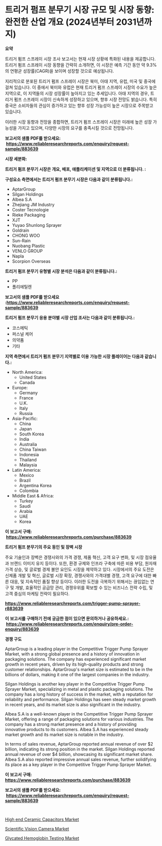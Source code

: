 <p><h1>트리거 펌프 분무기 시장 규모 및 시장 동향: 완전한 산업 개요 (2024년부터 2031년까지)</h1></p><p><strong>요약</strong></p>
<p><p>트리거 펌프 스프레이 시장 조사 보고서는 현재 시장 상황에 특화된 내용을 제공합니다. 트리거 펌프 스프레이 시장 동향을 간략히 소개하면, 이 시장은 예측 기간 동안 약 9.3%의 연평균 성장률(CAGR)을 보이며 성장할 것으로 예상됩니다.</p><p>지리적으로 분포된 트리거 펌프 스프레이 시장은 북미, 아태 지역, 유럽, 미국 및 중국에 걸쳐 있습니다. 이 중에서 북미와 유럽은 현재 트리거 펌프 스프레이 시장의 수요가 높은 지역으로, 이 지역들의 시장 성장률이 높아지고 있는 추세입니다. 아태 지역의 경우, 트리거 펌프 스프레이 시장이 신속하게 성장하고 있으며, 향후 시장 전망도 밝습니다. 특히 중국은 소비자들의 관심이 증가하고 있는 향후 성장 가능성이 높은 시장으로 주목받고 있습니다.</p><p>이러한 시장 동향과 전망을 종합하면, 트리거 펌프 스프레이 시장은 미래에 높은 성장 가능성을 가지고 있으며, 다양한 시장의 요구를 충족시킬 것으로 전망됩니다.</p></p>
<p><strong>보고서의 샘플 PDF를 받으세요: &nbsp;<a href="https://www.reliableresearchreports.com/enquiry/request-sample/883639">https://www.reliableresearchreports.com/enquiry/request-sample/883639</a></strong></p>
<p><strong>시장 세분화:</strong></p>
<p><strong> 트리거 펌프 분무기 시장은 개요, 배포, 애플리케이션 및 지역으로 더 분류됩니다. :</strong></p>
<p><strong>구성요소 측면에서는 트리거 펌프 분무기 시장은 다음과 같이 분류됩니다.:</strong></p>
<p><ul><li>AptarGroup</li><li>Silgan Holdings</li><li>Albea S.A</li><li>Zhejiang JM Industry</li><li>Coster Tecnologie</li><li>Rieke Packaging</li><li>XJT</li><li>Yuyao Shunlong Sprayer</li><li>Goldrain</li><li>CHONG WOO</li><li>Sun-Rain</li><li>Nuobang Plastic</li><li>VENLO GROUP</li><li>Napla</li><li>Scorpion Overseas</li></ul></p>
<p><strong> 트리거 펌프 분무기 유형별 시장 분석은 다음과 같이 분류됩니다.:</strong></p>
<p><ul><li>PP</li><li>폴리에틸렌</li></ul></p>
<p><strong>보고서의 샘플 PDF를 받으세요 :<a href="https://www.reliableresearchreports.com/enquiry/request-sample/883639">https://www.reliableresearchreports.com/enquiry/request-sample/883639</a></strong></p>
<p><strong> 트리거 펌프 분무기 응용 분야별 시장 산업 조사는 다음과 같이 분류됩니다.:</strong></p>
<p><ul><li>코스메틱</li><li>퍼스널 케어</li><li>의약품</li><li>기타</li></ul></p>
<p><strong>지역 측면에서 트리거 펌프 분무기 지역별로 이용 가능한 시장 플레이어는 다음과 같습니다.:</strong></p>
<p><ul>
    <li>
        North America:
        <ul>
            <li>United States</li>
            <li>Canada</li>
        </ul>
    </li>
    <li>
        Europe:
        <ul>
            <li>Germany</li>
            <li>France</li>
            <li>U.K.</li>
            <li>Italy</li>
            <li>Russia</li>
        </ul>
    </li>
    <li>
        Asia-Pacific:
        <ul>
            <li>China</li>
            <li>Japan</li>
            <li>South Korea</li>
            <li>India</li>
            <li>Australia</li>
            <li>China Taiwan</li>
            <li>Indonesia</li>
            <li>Thailand</li>
            <li>Malaysia</li>
        </ul>
    </li>
    <li>
        Latin America:
        <ul>
            <li>Mexico</li>
            <li>Brazil</li>
            <li>Argentina Korea</li>
            <li>Colombia</li>
        </ul>
    </li>
    <li>
        Middle East & Africa:
        <ul>
            <li>Turkey</li>
            <li>Saudi</li>
            <li>Arabia</li>
            <li>UAE</li>
            <li>Korea</li>
        </ul>
    </li>
    </ul></p>
<p><strong>이 보고서 구매: &nbsp;<a href="https://www.reliableresearchreports.com/purchase/883639">https://www.reliableresearchreports.com/purchase/883639</a></strong></p>
<p><strong>트리거 펌프 분무기의 주요 동인 및 장벽 시장</strong></p>
<p><p>주요 기술인과 장벽은 경쟁사와의 가격 경쟁, 제품 혁신, 고객 요구 변화, 및 시장 점유율과 브랜드 이미지 유지 등이다. 또한, 환경 규제와 인프라 구축에 따른 비용 부담, 원자재 가격 상승, 및 글로벌 경제 불안 요인도 시장을 제약하고 있다. 시장에서의 주요 도전은 신제품 개발 및 혁신, 글로벌 시장 확장, 경쟁사와의 가격대별 경쟁, 고객 요구에 대한 빠른 대응, 및 지속적인 품질 향상 등이다. 이러한 도전을 극복하기 위해서는 끊임없는 연구 및 개발, 효율적인 공급망 관리, 경쟁우위를 확보할 수 있는 비즈니스 전략 수립, 및 고객 중심의 마케팅 전략이 필요하다.</p></p>
<p><strong><a href="https://www.reliableresearchreports.com/trigger-pump-sprayer-r883639">https://www.reliableresearchreports.com/trigger-pump-sprayer-r883639</a></strong></p>
<p><strong>이 보고서를 구매하기 전에 궁금한 점이 있으면 문의하거나 공유하세요.: &nbsp;<a href="https://www.reliableresearchreports.com/enquiry/pre-order-enquiry/883639">https://www.reliableresearchreports.com/enquiry/pre-order-enquiry/883639</a></strong></p>
<p><strong>경쟁 구도</strong></p>
<p><p>AptarGroup is a leading player in the Competitive Trigger Pump Sprayer Market, with a strong global presence and a history of innovation in packaging solutions. The company has experienced significant market growth in recent years, driven by its high-quality products and strong customer relationships. AptarGroup's market size is estimated to be in the billions of dollars, making it one of the largest companies in the industry.</p><p>Silgan Holdings is another key player in the Competitive Trigger Pump Sprayer Market, specializing in metal and plastic packaging solutions. The company has a long history of success in the market, with a reputation for reliability and performance. Silgan Holdings has seen steady market growth in recent years, and its market size is also significant in the industry.</p><p>Albea S.A is a well-known player in the Competitive Trigger Pump Sprayer Market, offering a range of packaging solutions for various industries. The company has a strong market presence and a history of providing innovative products to its customers. Albea S.A has experienced steady market growth and its market size is notable in the industry.</p><p>In terms of sales revenue, AptarGroup reported annual revenue of over $2 billion, indicating its strong position in the market. Silgan Holdings reported annual revenue of over $4 billion, showcasing its significant market share. Albea S.A also reported impressive annual sales revenue, further solidifying its place as a key player in the Competitive Trigger Pump Sprayer Market.</p></p>
<p><strong>이 보고서 구매: &nbsp; <a href="https://www.reliableresearchreports.com/purchase/883639">https://www.reliableresearchreports.com/purchase/883639</a></strong></p>
<p><strong>보고서의 샘플 PDF를 받으세요: &nbsp;<a href="https://www.reliableresearchreports.com/enquiry/request-sample/883639">https://www.reliableresearchreports.com/enquiry/request-sample/883639</a></strong><strong></strong></p>
<p>&nbsp;</p>
<p><p><a href="https://cautious-neon-760.notion.site/High-end-Ceramic-Capacitors-Market-The-Key-To-Successful-Business-Strategy-Forecast-Till-2031-7fb1e79e027e4a248fe98df5dbf0f4da">High end Ceramic Capacitors Market</a></p><p><a href="https://spotless-saver-8fd.notion.site/Scientific-Vision-Camera-Market-The-Key-To-Successful-Business-Strategy-Forecast-Till-2031-54b43246156647b49ea5548582f4041f">Scientific Vision Camera Market</a></p><p><a href="https://github.com/kufem1/Market-Research-Report-List-2/blob/main/glycated-hemoglobin-testing-market.md">Glycated Hemoglobin Testing Market</a></p></p>